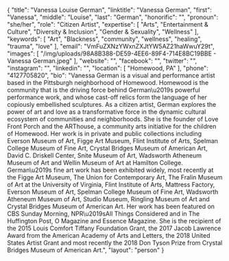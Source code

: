 {
  "title": "Vanessa Louise German",
  "linktitle": "Vanessa German",
  "first": "Vanessa",
  "middle": "Louise",
  "last": "German",
  "honorific": "",
  "pronoun": "she/her",
  "role": "Citizen Artist",
  "expertise": [
    "Arts",
    "Entertainment & Culture",
    "Diversity & Inclusion",
    "Gender & Sexuality",
    "Wellness"
  ],
  "keywords": [
    "Art",
    "Blackness",
    "community",
    "wellness",
    "healing",
    "trauma",
    "love"
  ],
  "email": "VmFuZXNzYWxnZXJtYW5AZ21haWwuY29t",
  "images": [
    "/img/uploads/98A8B388-DE59-4EE6-89F4-714E8BC19BBE - Vanessa German.jpeg"
  ],
  "website": "",
  "facebook": "",
  "twitter": "",
  "instagram": "",
  "linkedin": "",
  "location": [
    "Homewood, PA"
  ],
  "phone": "4127705820",
  "bio": "Vanessa German is a visual and performance artist based in the Pittsburgh neighborhood of Homewood. Homewood is the community that is the driving force behind German\u2019s powerful performance work, and whose cast-off relics form the language of her copiously embellished sculptures. As a citizen artist, German explores the power of art and love as a transformative force in the dynamic cultural ecosystem of communities and neighborhoods. She is the founder of Love Front Porch and the ARThouse, a community arts initiative for the children of Homewood. Her work is in private and public collections including Everson Museum of Art, Figge Art Museum, Flint Institute of Arts, Spelman College Museum of Fine Art, Crystal Bridges Museum of American Art, David C. Driskell Center, Snite Museum of Art, Wadsworth Atheneum Museum of Art and Wellin Museum of Art at Hamilton College. German\u2019s fine art work has been exhibited widely, most recently at the Figge Art Museum, The Union for Contemporary Art, The Fralin Museum of Art at the University of Virginia, Flint Institute of Arts, Mattress Factory, Everson Museum of Art, Spelman College Museum of Fine Art, Wadsworth Atheneum Museum of Art, Studio Museum, Ringling Museum of Art and Crystal Bridges Museum of American Art. Her work has been featured on CBS Sunday Morning, NPR\u2019sAll Things Considered and in The Huffington Post, O Magazine and Essence Magazine. She is the recipient of the 2015 Louis Comfort Tiffany Foundation Grant, the 2017 Jacob Lawrence Award from the American Academy of Arts and Letters, the 2018 United States Artist Grant and most recently the 2018 Don Tyson Prize from Crystal Bridges Museum of American Art.",
  "layout": "person"
}
